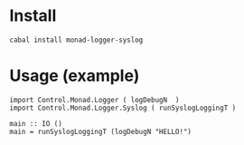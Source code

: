 # Install

    cabal install monad-logger-syslog

# Usage (example)

    import Control.Monad.Logger ( logDebugN  )
    import Control.Monad.Logger.Syslog ( runSyslogLoggingT )
    
    main :: IO ()
    main = runSyslogLoggingT (logDebugN "HELLO!")
